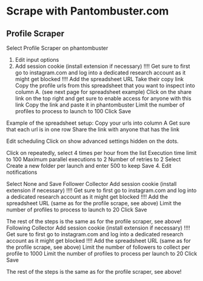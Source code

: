 # Scrape with Pantombuster.com

## Profile Scraper

Select Profile Scraper on phantombuster
 
1. Edit input options
2. Add session cookie (install extension if necessary)
!!!! Get sure to first go to instagram.com and log into a dedicated research account as it might get blocked !!!!
Add the spreadsheet URL 
Take their copy link 
Copy the profile urls from this spreadsheet that you want to inspect into column A. (see next page for spreadsheet example)
Click on the share link on the top right and get sure to enable access for anyone with this link
Copy the link and paste it in phantombuster
Limit the number of profiles to process to launch to 100
Click Save






Example of the spreadsheet setup:
Copy your urls into column A
Get sure that each url is in one row
Share the link with anyone that has the link


Edit scheduling
Click on show advanced settings hidden on the dots.

Click on repeatedly, select 4 times per hour from the list
Execution time limit to 100
Maximum parallel executions to 2
Number of retries to 2
Select Create a new folder per launch and enter  500 to keep
Save
4. Edit notifications

Select None and Save
Follower Collector
Add session cookie (install extension if necessary)
!!!! Get sure to first go to instagram.com and log into a dedicated research account as it might get blocked !!!!
Add the spreadsheet URL (same as for the profile scrape, see above)
Limit the number of profiles to process to launch to 20
Click Save


The rest of the steps is the same as for the profile scraper, see above!
Following Collector
Add session cookie (install extension if necessary)
!!!! Get sure to first go to instagram.com and log into a dedicated research account as it might get blocked !!!!
Add the spreadsheet URL (same as for the profile scrape, see above)
Limit the number of followers to collect per profile to 1000
Limit the number of profiles to process per launch to 20
Click Save


The rest of the steps is the same as for the profile scraper, see above!

